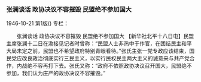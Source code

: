### 张澜谈话  政协决议不容摧毁  民盟绝不参加国大

1946-10-21
第1版()
专栏：

　　张澜谈话
    政协决议不容摧毁
    民盟绝不参加国大
    【新华社北平十八日电】民盟主席张澜十二日在渝接见记者时曾称：“民盟人士非热中于作官，在团结民主和平大局未定之前，民盟也不希望政府特别青眼看待。”张氏主张一党专政应该结束，国民党应改良政治彻底实行三民主义，以实行民权民主两大主义的诚意来与共产党合作，内战绝不容再打下去。张氏又称：“政府不依照政协决议召开国大，民盟绝不参加，我们认为庄严的政协决议不容摧毁。”
